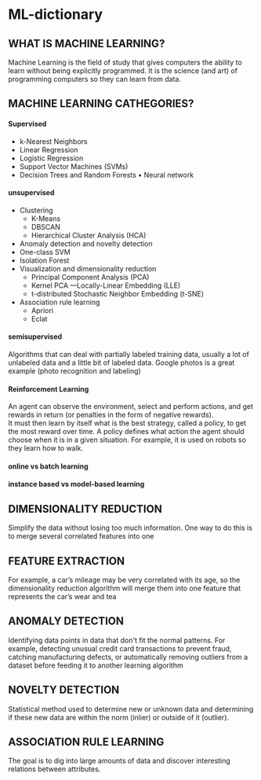 # ML-dictionary

## WHAT IS MACHINE LEARNING?

Machine Learning is the field of study that gives computers the ability to learn without being explicitly programmed.
It is the science (and art) of programming computers so they can learn from data.

## MACHINE LEARNING CATHEGORIES? 

#### Supervised
* k-Nearest Neighbors
* Linear Regression 
* Logistic Regression 
* Support Vector Machines (SVMs) 
* Decision Trees and Random Forests • Neural network
#### unsupervised
* Clustering
  * K-Means
  * DBSCAN
  * Hierarchical Cluster Analysis (HCA)
*  Anomaly detection and novelty detection
  * One-class SVM
  * Isolation Forest
* Visualization and dimensionality reduction
  * Principal Component Analysis (PCA)
  * Kernel PCA —Locally-Linear Embedding (LLE)
  * t-distributed Stochastic Neighbor Embedding (t-SNE)
* Association rule learning
  * Apriori
  * Eclat
#### semisupervised

Algorithms that can deal with partially labeled training data, usually a lot of unlabeled data and a little bit of labeled data. Google photos is a great example (photo recognition and labeling)

#### Reinforcement Learning

An agent can observe the environment, select and perform actions, and get rewards in return (or penalties in the form of negative rewards).  
It must then learn by itself what is the best strategy, called a policy, to get the most reward over time. A policy defines what action the agent should choose when it is in a given situation.
For example, it is used on robots so they learn how to walk. 

#### online vs batch learning
#### instance based vs model-based learning

## DIMENSIONALITY REDUCTION

Simplify the data without losing too much information. One way to do this is to merge several correlated features into one

## FEATURE EXTRACTION

For example, a car’s mileage may be very correlated with its age, so the dimensionality reduction algorithm will merge them into one feature that represents the car’s wear and tea

## ANOMALY DETECTION

Identifying data points in data that don't fit the normal patterns. For example, detecting unusual credit card transactions to prevent fraud, catching manufacturing defects, or automatically removing outliers from a dataset before feeding it to another learning algorithm

## NOVELTY DETECTION

Statistical method used to determine new or unknown data and determining if these new data are within the norm (inlier) or outside of it (outlier).

## ASSOCIATION RULE LEARNING

The goal is to dig into large amounts of data and discover interesting relations between attributes.

##
##
##


